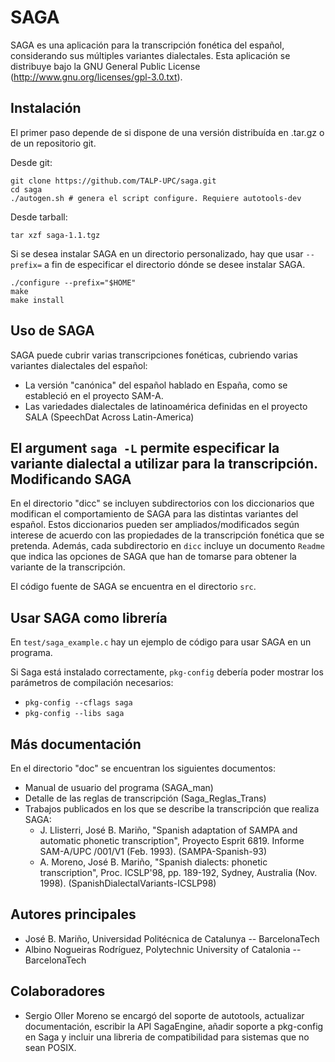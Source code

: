 SAGA
========

SAGA es una aplicación para la transcripción fonética del español, considerando
sus múltiples variantes dialectales. Esta aplicación se distribuye bajo la GNU
General Public License (http://www.gnu.org/licenses/gpl-3.0.txt).

Instalación
--------------

El primer paso depende de si dispone de una versión distribuída en .tar.gz o
de un repositorio git.

Desde git:

    git clone https://github.com/TALP-UPC/saga.git
    cd saga
    ./autogen.sh # genera el script configure. Requiere autotools-dev

Desde tarball:

    tar xzf saga-1.1.tgz

Si se desea instalar SAGA en un directorio personalizado, hay que usar
`--prefix=` a fin de especificar el directorio dónde se desee instalar SAGA.

    ./configure --prefix="$HOME"
    make
    make install

Uso de SAGA
-------------

SAGA puede cubrir varias transcripciones fonéticas, cubriendo varias variantes
dialectales del español:

- La versión "canónica" del español hablado en España, como se estableció en el
  proyecto SAM-A.
- Las variedades dialectales de latinoamérica definidas en el proyecto SALA
  (SpeechDat Across Latin-America)

El argument `saga -L` permite especificar la variante dialectal a utilizar para
la transcripción.
Modificando SAGA
-----------------

En el directorio "dicc" se incluyen subdirectorios con los diccionarios 
que modifican el comportamiento de SAGA para las distintas variantes del 
español. Estos diccionarios pueden ser ampliados/modificados según interese
de acuerdo con las propiedades de la transcripción fonética que se pretenda.
Además, cada subdirectorio en `dicc` incluye un documento `Readme` que
indica las opciones de SAGA que han de tomarse para obtener la variante de
la transcripción.

El código fuente de SAGA se encuentra en el directorio `src`.

Usar SAGA como librería
------------------------

En `test/saga_example.c` hay un ejemplo de código para usar SAGA en un programa.

Si Saga está instalado correctamente, `pkg-config` debería poder mostrar
los parámetros de compilación necesarios:

 - `pkg-config --cflags saga`
 - `pkg-config --libs saga`


Más documentación
------------------

En el directorio "doc" se encuentran los siguientes documentos:

- Manual de usuario del programa (SAGA_man)
- Detalle de las reglas de transcripción (Saga_Reglas_Trans)
- Trabajos publicados en los que se describe la transcripción que realiza SAGA:
   * J. Llisterri, José B. Mariño, "Spanish adaptation of SAMPA and automatic
     phonetic transcription", Proyecto Esprit 6819. Informe  SAM-A/UPC /001/V1
     (Feb. 1993). (SAMPA-Spanish-93)
   * A. Moreno, José B. Mariño, "Spanish dialects: phonetic transcription",
     Proc. ICSLP'98, pp. 189-192, Sydney, Australia (Nov. 1998).
     (SpanishDialectalVariants-ICSLP98)

Autores principales
--------------------

- José B. Mariño, Universidad Politécnica de Catalunya -- BarcelonaTech
- Albino Nogueiras Rodríguez, Polytechnic University of Catalonia -- BarcelonaTech

Colaboradores
---------------

- Sergio Oller Moreno se encargó del soporte de autotools, actualizar documentación,
  escribir la API SagaEngine, añadir soporte a pkg-config en Saga y incluir una
  libreria de compatibilidad para sistemas que no sean POSIX.

